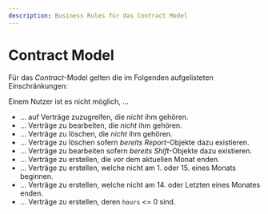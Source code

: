 ```yaml
---
description: Business Rules für das Contract Model
---
```


# Contract Model

Für das *Contract*-Model gelten die im Folgenden aufgelisteten Einschränkungen:

Einem Nutzer ist es nicht möglich, ...

* ... auf Verträge zuzugreifen, die *nicht* ihm gehören.
* ... Verträge zu bearbeiten, die *nicht* ihm gehören.
* ... Verträge zu löschen, die *nicht* ihm gehören.
* ... Verträge zu löschen sofern *bereits* *Report*-Objekte dazu existieren.
* ... Verträge zu bearbeiten sofern *bereits* *Shift*-Objekte dazu existieren.
* ... Verträge zu erstellen, die *vor* dem aktuellen Monat enden.
* ... Verträge zu erstellen, welche nicht am 1. oder 15. eines Monats beginnen.
* ... Verträge zu erstellen, welche nicht am 14. oder Letzten eines Monates enden.
* ... Verträge zu erstellen, deren `hours` <= 0 sind.

